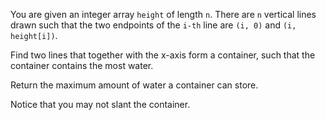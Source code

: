﻿You are given an integer array `height` of length `n`. There are `n` vertical lines drawn such that the two endpoints of the `i-th` line are `(i, 0)` and `(i, height[i])`.

Find two lines that together with the x-axis form a container, such that the container contains the most water.

Return the maximum amount of water a container can store.

Notice that you may not slant the container.